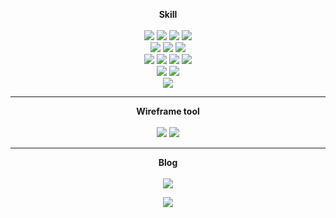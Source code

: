 <p align="center">
  <b>Skill</b>
  <br><br>
  <img src="https://img.shields.io/badge/HTML-E34F26?style=flat-square&logo=html5&logoColor=white">
  <img src="https://img.shields.io/badge/CSS-1572B6?style=flat-square&logo=css3&logoColor=white">
  <img src="https://img.shields.io/badge/JavaScript-F7DF1E?style=flat-square&logo=javascript&logoColor=white">
  <img src="https://img.shields.io/badge/Typescript-3178C6?style=flat-square&logo=Typescript&logoColor=white"/>
  
  <br>
  <img src="https://img.shields.io/badge/Vue-4FC08D?style=flat-square&logo=vue.js&logoColor=white">
  <img src="https://img.shields.io/badge/React-61DAFB?style=flat-square&logo=react&logoColor=blue">
  <img src="https://img.shields.io/badge/jQuery-0769AD?style=flat-square&logo=jQuery&logoColor=white">
  <br>
  <img src="https://img.shields.io/badge/Emotion-CC6699?style=flat-square&logoColor=white">
  <img src="https://img.shields.io/badge/SCSS-CC6699?style=flat-square&logo=SASS&logoColor=white">
  <img src="https://img.shields.io/badge/StyledComponents-DB7093?style=flat-square&logo=Styled-components&logoColor=white">
  <img src="https://img.shields.io/badge/tailwindcss-%2338B2AC.svg?style=flat-square&logo=tailwind-css&logoColor=white"/>
  <br>   
  <img src="https://img.shields.io/badge/MySQL-4479A1?style=flat-square&logo=MySQL&logoColor=white">
  <img src="https://img.shields.io/badge/MariaDB-003545?style=flat-square&logo=mariadb&logoColor=white">
  <br>
  <img src="https://img.shields.io/badge/PHP-777BB4?style=flat-square&logo=php&logoColor=white">
<!--   <img src="https://img.shields.io/badge/Python-3776AB?style=flat-square&logo=Python&logoColor=white"> -->
</p>

---

<p align="center">
  <b>Wireframe tool</b>
  <br><br>
  <img src="https://img.shields.io/badge/-Figma-F24E1E?style=flat-square&logo=Figma&logoColor=white">
  <img src="https://img.shields.io/badge/-Framer-0055FF?style=flat-square&logo=Framer&logoColor=white">
</p>

---

<p align="center">
  <b>Blog</b>
  <br><br>
  <a href="https://velog.io/@oeanb"><img src="https://img.shields.io/badge/oeanb-11B48A?style=flat-square&logo=Vimeo&logoColor=white&link=https://velog.io/@oeanb"/></a>
</p>

<p align="center">
  <a href="https://velog.io/@oeanb"><img src="https://velog-readme-stats.vercel.app/api/list?name=oeanb"></a>
</p>
